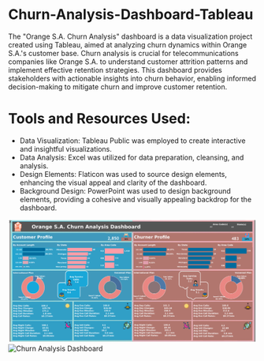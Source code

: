 # Churn-Analysis-Dashboard-Tableau
The "Orange S.A. Churn Analysis" dashboard is a data visualization project created using Tableau, aimed at analyzing churn dynamics within Orange S.A.'s customer base. Churn analysis is crucial for telecommunications companies like Orange S.A. to understand customer attrition patterns and implement effective retention strategies. This dashboard provides stakeholders with actionable insights into churn behavior, enabling informed decision-making to mitigate churn and improve customer retention.

# Tools and Resources Used:

- Data Visualization: Tableau Public was employed to create interactive and insightful visualizations.
- Data Analysis: Excel was utilized for data preparation, cleansing, and analysis.
- Design Elements: Flaticon was used to source design elements, enhancing the visual appeal and clarity of the dashboard.
- Background Design: PowerPoint was used to design background elements, providing a cohesive and visually appealing backdrop for the dashboard.

![Orange S.A. Churn Analysis Dashboard](https://github.com/Mansi67/Churn-Analysis-Dashboard-Tableau/blob/main/Churn%20Analysis%20Dashboard.png)
![Churn Analysis Dashboard](https://github.com/Mansi67/Churn-Analysis-Dashboard-Tableau/assets/105342764/c2d0e9d0-98cd-4832-bcc0-e6cb27be3232)
